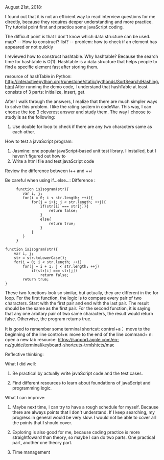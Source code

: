 August 21st, 2018:

I found out that it is not an efficient way to read interview questions for me directly, because they requires deeper understanding and more practice. Try tutorial point first and practice some javaScript coding.


The difficult point is that I don't know which data structure can be used.
map? -- How to construct?
list? -- problem: how to check if an element has appeared or not quickly

I reviewed how to construct hashtable.
Why hashtable? Because the search time for hashtable is O(1). Hashtable is a data structure that helps people to find a specific element fast after storing them.


resource of hashTable in Python: http://interactivepython.org/runestone/static/pythonds/SortSearch/Hashing.html
After running the demo code, I understand that hashTable at least consists of 3 parts: initialize,  insert, get.

After I walk through the answers, I realize that there are much simpler ways to solve this problem. I like the rating system in codeWar. This way, I can choose the top 3 cleverest answer and study them. The way I choose to study is as the following:
1) Use double for loop to check if there are any two characters same as each other.


How to test a javaScript program:
1) Jasmine: one popular javaScript-based unit test library.
    I installed, but I haven't figured out how to
2)  Write a html file and test javaScript code


Review the difference between i++ and ++i


Be careful when using if...else...:
Difference :
```
     function isIsogram(str){
        var i, j;
        for(i = 0; i < str.length; ++i){
            for(j = i+1; j < str.length; ++j){
                if(str[i] === str[j]){
                    return false;
                }
                else{
                    return true;
                }
            }
        }
     }
```

```
function isIsogram(str){
    var i, j;
    str = str.toLowerCase();
    for(i = 0; i < str.length; ++i)
        for(j = i + 1; j < str.length; ++j)
            if(str[i] === str[j])
                return false;
        return true;
}
```

These two functions look so similar, but actually, they are different in the for loop. For the first function, the logic is to compare every pair of two characters. Start with the first pair and end with the last pair. The result should be the same as the first pair. For the second function, it is saying that any one arbitary pair of two same characters, the result would return false. Otherwise, the program returns true.


It is good to remember some terminal shortcut:
control+a： move to the beginning of the line
control+e: move to the end of the line
command+ n: open a new tab
resource: https://support.apple.com/en-nz/guide/terminal/keyboard-shortcuts-trmlshtcts/mac


Reflective thinking:

What I did well:
  1. Be practical by actually write javaScript code and the test cases.

  2. Find different resources to learn about foundations of javaScript and programming logic.

What I can improve:
  1. Maybe next time, I can try to have a rough schedule for myself. Because there are always points that I don't understand. If I keep searching, my progress in general would be very slow. I would not be able to cover all the points that I should cover.

  2. Exploring is also good for me, because coding practice is more straightfoward than theory, so maybe I can do two parts. One practical part, another one theory part.

  3. Time management  

